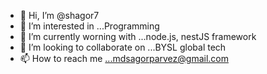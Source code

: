 - 👋 Hi, I’m @shagor7
- 👀 I’m interested in ...Programming
- 🌱 I’m currently worning with ...node.js, nestJS framework
- 💞️ I’m looking to collaborate on ...BYSL global tech
- 📫 How to reach me ...mdsagorparvez@gmail.com

<!---
shagor7/shagor7 is a ✨ special ✨ repository because its `README.md` (this file) appears on your GitHub profile.
You can click the Preview link to take a look at your changes.
--->
